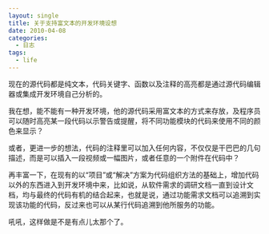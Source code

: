 ```yaml
---
layout: single
title: 关于支持富文本的开发环境设想
date: 2010-04-08
categories:
  - 日志
tags:
  - life
---
```


现在的源代码都是纯文本，代码关键字、函数以及注释的高亮都是通过源代码编辑器或集成开发环境自己分析的。

我在想，能不能有一种开发环境，他的源代码采用富文本的方式来存放，及程序员可以随时高亮某一段代码以示警告或提醒，将不同功能模块的代码来使用不同的颜色来显示？

或者，更进一步的想法，代码的注释里可以加入任何内容，不仅仅是干巴巴的几句描述，而是可以插入一段视频或一幅图片，或者任意的一个附件在代码中？

再丰富一下，在现有的以“项目”或“解决”方案为代码组织方法的基础上，增加代码以外的东西进入到开发环境中来，比如说，从软件需求的调研文档一直到设计文档，均与最终的代码有机的结合起来，也就是说，通过功能需求文档可以追溯到实现该功能的代码，反过来也可以从某行代码追溯到他所服务的功能。

吼吼，这样做是不是有点儿太那个了。
